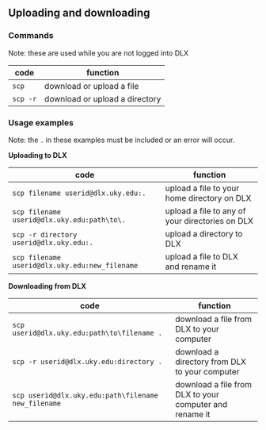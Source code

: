## Uploading and downloading

### Commands
Note: these are used while you are not logged into DLX

| code | function |
| ----- | ----- |
| `scp` | download or upload a file |
| `scp -r` | download or upload a directory |

### Usage examples
Note: the `.` in these examples must be included or an error will occur.

**Uploading to DLX**

| code | function |
| ----- | ----- |
| `scp filename userid@dlx.uky.edu:.` | upload a file to your home directory on DLX |
| `scp filename userid@dlx.uky.edu:path\to\.` | upload a file to any of your directories on DLX |
| `scp -r directory userid@dlx.uky.edu:.` | upload a directory to DLX |
| `scp filename userid@dlx.uky.edu:new_filename` | upload a file to DLX and rename it |

**Downloading from DLX**

| code | function |
| ----- | ----- |
| `scp userid@dlx.uky.edu:path\to\filename .` | download a file from DLX to your computer |
| `scp -r userid@dlx.uky.edu:directory .` | download a directory from DLX to your computer |
| `scp userid@dlx.uky.edu:path\filename new_filename` | download a file from DLX to your computer and rename it |
